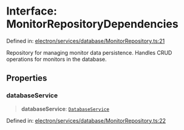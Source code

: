 # Interface: MonitorRepositoryDependencies

Defined in: [electron/services/database/MonitorRepository.ts:21](https://github.com/Nick2bad4u/Uptime-Watcher/blob/dca5483e793478722cd3e6e125cafcec5fc771f0/electron/services/database/MonitorRepository.ts#L21)

Repository for managing monitor data persistence.
Handles CRUD operations for monitors in the database.

## Properties

### databaseService

> **databaseService**: [`DatabaseService`](../../DatabaseService/classes/DatabaseService.md)

Defined in: [electron/services/database/MonitorRepository.ts:22](https://github.com/Nick2bad4u/Uptime-Watcher/blob/dca5483e793478722cd3e6e125cafcec5fc771f0/electron/services/database/MonitorRepository.ts#L22)
